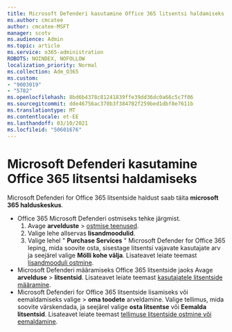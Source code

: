 ```yaml
---
title: Microsoft Defenderi kasutamine Office 365 litsentsi haldamiseks
ms.author: cmcatee
author: cmcatee-MSFT
manager: scotv
ms.audience: Admin
ms.topic: article
ms.service: o365-administration
ROBOTS: NOINDEX, NOFOLLOW
localization_priority: Normal
ms.collection: Adm_O365
ms.custom:
- "9003019"
- "5782"
ms.openlocfilehash: 8bd6b4378c81241839ffe39dd36dc0a66c5c7f06
ms.sourcegitcommit: dde46756ac370b3f384702f259bed1dbf8e7611b
ms.translationtype: MT
ms.contentlocale: et-EE
ms.lasthandoff: 03/10/2021
ms.locfileid: "50601676"
---
```

# <a name="microsoft-defender-for-office-365-license-management"></a>Microsoft Defenderi kasutamine Office 365 litsentsi haldamiseks

Microsoft Defenderi for Office 365 litsentside haldust saab täita  **microsoft 365 halduskeskus**.

- Office 365 Microsoft Defenderi ostmiseks tehke järgmist.
    1. Avage **arvelduste**  >  [ostmise teenused](https://go.microsoft.com/fwlink/p/?linkid=868433).
    2. Valige lehe allservas **lisandmoodulid**.
    3. Valige lehel " **Purchase Services** " Microsoft Defender for Office 365 leping, mida soovite osta, sisestage litsentsi vajavate kasutajate arv ja seejärel valige **Mölli kohe välja**. Lisateavet leiate teemast [lisandmooduli ostmine](https://docs.microsoft.com/microsoft-365/commerce/buy-or-edit-an-add-on).
- Microsoft Defenderi määramiseks Office 365 litsentside jaoks Avage **arvelduse**  >  **litsentsid**. Lisateavet leiate teemast [kasutajatele litsentside määramine](https://docs.microsoft.com/microsoft-365/admin/manage/assign-licenses-to-users).
- Microsoft Defenderi for Office 365 litsentside lisamiseks või eemaldamiseks valige   >  **oma toodete** arveldamine. Valige tellimus, mida soovite värskendada, ja seejärel valige **osta litsentse** või **Eemalda litsentsid**. Lisateavet leiate teemast [tellimuse litsentside ostmine või eemaldamine](https://docs.microsoft.com/microsoft-365/commerce/licenses/buy-licenses).